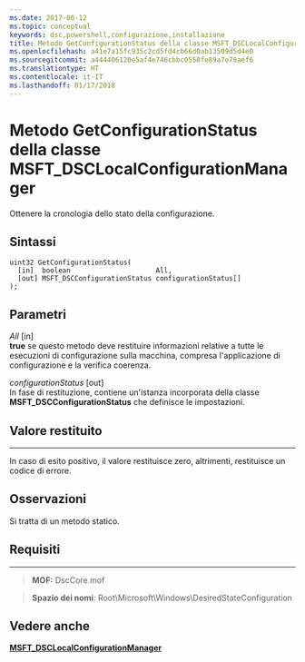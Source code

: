 ```yaml
---
ms.date: 2017-06-12
ms.topic: conceptual
keywords: dsc,powershell,configurazione,installazione
title: Metodo GetConfigurationStatus della classe MSFT_DSCLocalConfigurationManager
ms.openlocfilehash: a41e7a15fc935c2cd5fd4cb66d0ab13509d5d4e0
ms.sourcegitcommit: a444406120e5af4e746cbbc0558fe89a7e78aef6
ms.translationtype: HT
ms.contentlocale: it-IT
ms.lasthandoff: 01/17/2018
---
```

# <a name="getconfigurationstatus-method-of-the-msftdsclocalconfigurationmanager-class"></a>Metodo GetConfigurationStatus della classe MSFT_DSCLocalConfigurationManager

Ottenere la cronologia dello stato della configurazione.

<a name="syntax"></a>Sintassi
------

```mof
uint32 GetConfigurationStatus(
  [in]  boolean                     All,
  [out] MSFT_DSCConfigurationStatus configurationStatus[]
);
```

<a name="parameters"></a>Parametri
----------

*All* \[in\]  
**true** se questo metodo deve restituire informazioni relative a tutte le esecuzioni di configurazione sulla macchina, compresa l'applicazione di configurazione e la verifica coerenza.

*configurationStatus* \[out\]  
In fase di restituzione, contiene un'istanza incorporata della classe **MSFT_DSCConfigurationStatus** che definisce le impostazioni.

## <a name="return-value"></a>Valore restituito
------------

In caso di esito positivo, il valore restituisce zero, altrimenti, restituisce un codice di errore.

## <a name="remarks"></a>Osservazioni

Si tratta di un metodo statico.

## <a name="requirements"></a>Requisiti
------------
>**MOF:** DscCore.mof

>**Spazio dei nomi**: Root\Microsoft\Windows\DesiredStateConfiguration


## <a name="see-also"></a>Vedere anche


[**MSFT_DSCLocalConfigurationManager**](msft-dsclocalconfigurationmanager.md)


 

 



